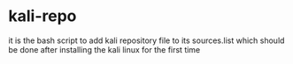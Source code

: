 # kali-repo

it is the bash script to add kali repository file to its sources.list 
which should be done after installing the kali linux for the first time
